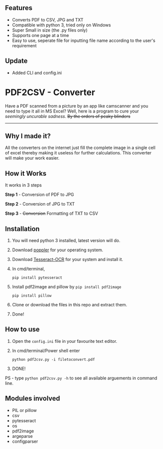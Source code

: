 ## Features
- Converts PDF to CSV, JPG and TXT
- Compatible with python 3, tried only on Windows
- Super Small in size (the .py files only)
- Supports one page at a time
- Easy to use, seperate file for inputting file name according to the user's requirement

## Update
- Added CLI and config.ini


# PDF2CSV - Converter

Have a PDF scanned from a picture by an app like camscanner and you need to type it all in MS Excel? Well, here is a program to cure your *seemingly uncurable sadness*.
~~By the orders of peaky blinders~~

------------
## Why I made it?
               
All the converters on the internet just fill the complete image in a single cell of excel thereby making it useless for further calculations. This converter will make your work easier.

## How it Works
                
It works in 3 steps

**Step 1** - Conversion of PDF to JPG

**Step 2** - Conversion of JPG to TXT

**Step 3** - ~~Conversion~~ Formatting of TXT to CSV




## Installation
               

1) You will need python 3 installed, latest version will do.
2) Download [poppler](https://blog.alivate.com.au/poppler-windows/ "poppler") for your operating system.
3) Download [Tesseract-OCR](https://github.com/tesseract-ocr/tesseract/wiki "Tesseract-OCR") for your system and install it. 
4) In cmd/terminal,
       
    `pip install pytesseract`  
5) Install pdf2image and pillow by 
   `pip install pdf2image`
	  
    `pip install pillow`
5) Clone or download the files in this repo and extract them.
6) Done!

## How to use
               

1) Open the `config.ini` file in your favourite text editor.
2) In cmd/terminal/Power shell enter
       
	   python pdf2csv.py -i filetoconvert.pdf
3) DONE!

PS - type `python pdf2csv.py -h` to see all available arguements in command line.

## Modules involved

- PIL or pillow
- csv
- pytesseract
- os
- pdf2image
- argeparse
- configparser
